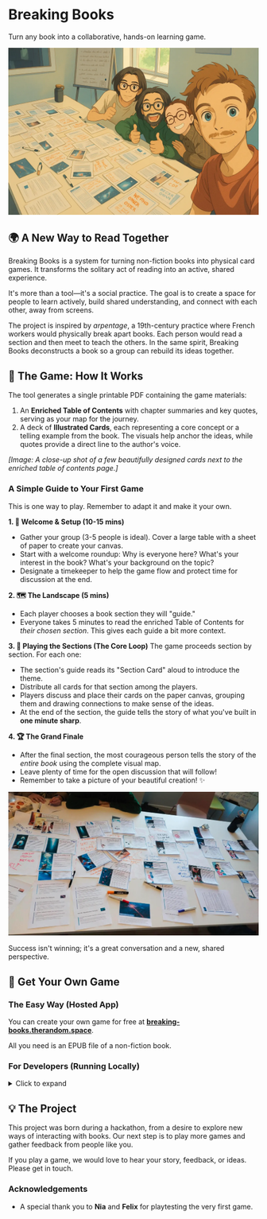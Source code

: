 # Breaking Books

Turn any book into a collaborative, hands-on learning game.

![A celebratory selfie of four friends after a successful breaking books session. In Ghibli art style, they are gathered around a table covered in their work, with scattered papers and images, all smiling and giving thumbs-up.](./images/first-game-ghibli.webp)

## 🌍 A New Way to Read Together

Breaking Books is a system for turning non-fiction books into physical card games. It transforms the solitary act of reading into an active, shared experience.

It's more than a tool—it's a social practice. The goal is to create a space for people to learn actively, build shared understanding, and connect with each other, away from screens.

The project is inspired by *arpentage*, a 19th-century practice where French workers would physically break apart books. Each person would read a section and then meet to teach the others. In the same spirit, Breaking Books deconstructs a book so a group can rebuild its ideas together.

## 🎲 The Game: How It Works

The tool generates a single printable PDF containing the game materials:

1.  An **Enriched Table of Contents** with chapter summaries and key quotes, serving as your map for the journey.
2.  A deck of **Illustrated Cards**, each representing a core concept or a telling example from the book. The visuals help anchor the ideas, while quotes provide a direct line to the author's voice.

*[Image: A close-up shot of a few beautifully designed cards next to the enriched table of contents page.]*

### A Simple Guide to Your First Game

This is one way to play. Remember to adapt it and make it your own.

**1. 👋 Welcome & Setup (10-15 mins)**
-   Gather your group (3-5 people is ideal). Cover a large table with a sheet of paper to create your canvas.
-   Start with a welcome roundup: Why is everyone here? What's your interest in the book? What's your background on the topic?
-   Designate a timekeeper to help the game flow and protect time for discussion at the end.

**2. 🗺️ The Landscape (5 mins)**
-   Each player chooses a book section they will "guide."
-   Everyone takes 5 minutes to read the enriched Table of Contents for *their chosen section*. This gives each guide a bit more context.

**3. 🔄 Playing the Sections (The Core Loop)**
The game proceeds section by section. For each one:
-   The section's guide reads its "Section Card" aloud to introduce the theme.
-   Distribute all cards for that section among the players.
-   Players discuss and place their cards on the paper canvas, grouping them and drawing connections to make sense of the ideas.
-   At the end of the section, the guide tells the story of what you've built in **one minute sharp**.

**4. 🏆 The Grand Finale**
-   After the final section, the most courageous person tells the story of the *entire book* using the complete visual map.
-   Leave plenty of time for the open discussion that will follow!
-   Remember to take a picture of your beautiful creation! ✨

![A shot of the completed "visual map" of cards laid out on a paper-covered table, with hand-drawn lines and notes connecting them.](./images/table-at-the-end.webp)

Success isn't winning; it's a great conversation and a new, shared perspective.

## 🚀 Get Your Own Game

### The Easy Way (Hosted App)

You can create your own game for free at **[breaking-books.therandom.space](https://breaking-books.therandom.space)**.

All you need is an EPUB file of a non-fiction book.

### For Developers (Running Locally)

<details>
<summary>Click to expand</summary>

### Setup and Dependencies
Requires [uv](https://docs.astral.sh/uv/getting-started/installation/) for package management.

To run the application locally, you will need API keys from Google (for Gemini) and Runware. Set them as environment variables:
```
export GOOGLE_API_KEY="your-google-api-key"
export RUNWARE_API_KEY="your-runware-api-key"
```

Then, install the dependencies:
```bash
uv sync
```

### Running the Web Application
```bash
uv run streamlit run src/simple_web.py
```

</details>

## 💡 The Project

This project was born during a hackathon, from a desire to explore new ways of interacting with books. Our next step is to play more games and gather feedback from people like you.

If you play a game, we would love to hear your story, feedback, or ideas. Please get in touch.

### Acknowledgements

- A special thank you to **Nia** and **Felix** for playtesting the very first game.
